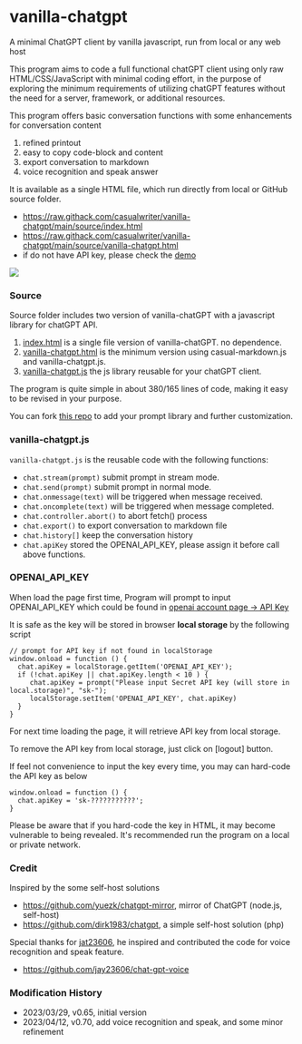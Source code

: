 # vanilla-chatgpt

A minimal ChatGPT client by vanilla javascript, run from local or any web host

This program aims to code a full functional chatGPT client using only raw HTML/CSS/JavaScript 
with minimal coding effort, in the purpose of exploring the minimum requirements of 
utilizing chatGPT features without the need for a server, framework, or additional resources.

This program offers basic conversation functions with some enhancements for conversation content

1. refined printout 
2. easy to copy code-block and content
3. export conversation to markdown
4. voice recognition and speak answer

It is available as a single HTML file, which run directly from local or GitHub source folder.

* https://raw.githack.com/casualwriter/vanilla-chatgpt/main/source/index.html
* https://raw.githack.com/casualwriter/vanilla-chatgpt/main/source/vanilla-chatgpt.html
* if do not have API key, please check the [demo](https://pingshan-tech.com/demo/ps-chatgpt.html)


![](https://casualwriter.github.io/vanilla-chatgpt/vanilla-chatgpt2.jpg)


### Source

Source folder includes two version of vanilla-chatGPT with a javascript library for chatGPT API.

1. [index.html](https://github.com/casualwriter/vanilla-chatgpt/blob/main/source/index.html) is a single file version of vanilla-chatGPT. no dependence.
2. [vanilla-chatgpt.html](https://github.com/casualwriter/vanilla-chatgpt/blob/main/source/vanilla-chatgpt.html) is the minimum version using casual-markdown.js and vanilla-chatgpt.js.
3. [vanilla-chatgpt.js](https://github.com/casualwriter/vanilla-chatgpt/blob/main/source/vanilla-chatgpt.js) the js library reusable for your chatGPT client.

The program is quite simple in about 380/165 lines of code, making it easy to be revised in your purpose.

You can fork [this repo](https://github.com/casualwriter/vanilla-chatgpt) to add your prompt library
and further customization.


### vanilla-chatgpt.js

`vanilla-chatgpt.js` is the reusable code with the following functions:

* `chat.stream(prompt)` submit prompt in stream mode.
* `chat.send(prompt)` submit prompt in normal mode.
* `chat.onmessage(text)` will be triggered when message received.
* `chat.oncomplete(text)` will be triggered when message completed.
* `chat.controller.abort()` to abort fetch() process 
* `chat.export()` to export conversation to markdown file
* `chat.history[]` keep the conversation history
* `chat.apiKey` stored the OPENAI_API_KEY, please assign it before call above functions.


### OPENAI_API_KEY

When load the page first time, Program will prompt to input OPENAI_API_KEY which could be found in 
[openai account page -> API Key](https://platform.openai.com/account/api-keys)

It is safe as the key will be stored in browser **local storage** by the following script

```
// prompt for API key if not found in localStorage
window.onload = function () {
  chat.apiKey = localStorage.getItem('OPENAI_API_KEY');
  if (!chat.apiKey || chat.apiKey.length < 10 ) {
     chat.apiKey = prompt("Please input Secret API key (will store in local.storage)", "sk-");
     localStorage.setItem('OPENAI_API_KEY', chat.apiKey)
  }
}
```

For next time loading the page, it will retrieve API key from local storage.

To remove the API key from local storage, just click on [logout] button. 

If feel not convenience to input the key every time, you may can hard-code the API key as below

```
window.onload = function () {
  chat.apiKey = 'sk-???????????';
}  
```

Please be aware that if you hard-code the key in HTML, it may become vulnerable to being revealed. 
It's recommended run the program on a local or private network.


### Credit

Inspired by the some self-host solutions

* https://github.com/yuezk/chatgpt-mirror, mirror of ChatGPT (node.js, self-host)
* https://github.com/dirk1983/chatgpt, a simple self-host solution (php)

Special thanks for [jat23606](https://github.com/jay23606),
he inspired and contributed the code for voice recognition and speak feature.

* https://github.com/jay23606/chat-gpt-voice


### Modification History

* 2023/03/29, v0.65, initial version
* 2023/04/12, v0.70, add voice recognition and speak, and some minor refinement
